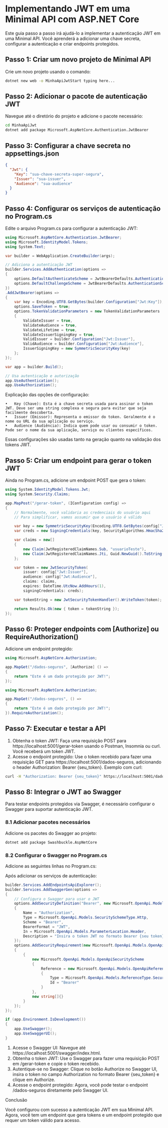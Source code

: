 # Implementando JWT em uma Minimal API com ASP.NET Core 

Este guia passo a passo irá ajudá-lo a implementar a autenticação JWT em uma Minimal API. 
Você aprenderá a adicionar uma chave secreta, configurar a autenticação e criar endpoints protegidos.

## **Passo 1: Criar um novo projeto de Minimal API**

Crie um novo projeto usando o comando:

```Bash
dotnet new web -o MinhaApiJwtStart typing here...
```

## **Passo 2: Adicionar o pacote de autenticação JWT**

Navegue até o diretório do projeto e adicione o pacote necessário:

```Bash
cd MinhaApiJwt
dotnet add package Microsoft.AspNetCore.Authentication.JwtBearer
```

## **Passo 3: Configurar a chave secreta no appsettings.json**

```JSON
{
  "Jwt": {
    "Key": "sua-chave-secreta-super-segura",
    "Issuer": "sua-issuer",
    "Audience": "sua-audience"
  }
}
```

## **Passo 4: Configurar os serviços de autenticação no Program.cs**

Edite o arquivo Program.cs para configurar a autenticação JWT:

```C#
using Microsoft.AspNetCore.Authentication.JwtBearer;
using Microsoft.IdentityModel.Tokens;
using System.Text;

var builder = WebApplication.CreateBuilder(args);

// Adiciona a autenticação JWT
builder.Services.AddAuthentication(options =>
{
    options.DefaultAuthenticateScheme = JwtBearerDefaults.AuthenticationScheme;
    options.DefaultChallengeScheme = JwtBearerDefaults.AuthenticationScheme;
})
.AddJwtBearer(options =>
{
    var key = Encoding.UTF8.GetBytes(builder.Configuration["Jwt:Key"]);
    options.SaveToken = true;
    options.TokenValidationParameters = new TokenValidationParameters
    {
        ValidateIssuer = true,
        ValidateAudience = true,
        ValidateLifetime = true,
        ValidateIssuerSigningKey = true,
        ValidIssuer = builder.Configuration["Jwt:Issuer"],
        ValidAudience = builder.Configuration["Jwt:Audience"],
        IssuerSigningKey = new SymmetricSecurityKey(key)
    };
});

var app = builder.Build();

// Usa autenticação e autorização
app.UseAuthentication();
app.UseAuthorization();
```

Explicação das opções de configuração:

	•	Key (Chave): Esta é a chave secreta usada para assinar o token JWT. Deve ser uma string complexa e segura para evitar que seja facilmente descoberta.
	•	Issuer (Emissor): Representa o emissor do token. Geralmente é o nome ou URL da sua aplicação ou serviço.
	•	Audience (Audiência): Indica quem pode usar ou consumir o token. Pode ser o nome da sua aplicação, serviço ou clientes específicos.

Essas configurações são usadas tanto na geração quanto na validação dos tokens JWT.


## **Passo 5: Criar um endpoint para gerar o token JWT**

Ainda no Program.cs, adicione um endpoint POST que gera o token:

```C#
using System.IdentityModel.Tokens.Jwt;
using System.Security.Claims;

app.MapPost("/gerar-token", (IConfiguration config) =>
{
    // Normalmente, você validaria as credenciais do usuário aqui
    // Para simplificar, vamos assumir que o usuário é válido

    var key = new SymmetricSecurityKey(Encoding.UTF8.GetBytes(config["Jwt:Key"]));
    var creds = new SigningCredentials(key, SecurityAlgorithms.HmacSha256);

    var claims = new[]
    {
        new Claim(JwtRegisteredClaimNames.Sub, "usuarioTeste"),
        new Claim(JwtRegisteredClaimNames.Jti, Guid.NewGuid().ToString())
    };

    var token = new JwtSecurityToken(
        issuer: config["Jwt:Issuer"],
        audience: config["Jwt:Audience"],
        claims: claims,
        expires: DateTime.UtcNow.AddHours(1),
        signingCredentials: creds);

    var tokenString = new JwtSecurityTokenHandler().WriteToken(token);

    return Results.Ok(new { token = tokenString });
});
```

## **Passo 6: Proteger endpoints com [Authorize] ou RequireAuthorization()**

Adicione um endpoint protegido:

```C#
using Microsoft.AspNetCore.Authorization;

app.MapGet("/dados-seguros", [Authorize] () =>
{
    return "Este é um dado protegido por JWT!";
});
```

```C#
using Microsoft.AspNetCore.Authorization;

app.MapGet("/dados-seguros", () =>
{
    return "Este é um dado protegido por JWT!";
}).RequireAuthorization();
```

## **Passo 7: Executar e testar a API**

1. Obtenha o token JWT:
Faça uma requisição POST para https://localhost:5001/gerar-token usando o Postman, Insomnia ou curl. Você receberá um token JWT.
2. Acesse o endpoint protegido:
Use o token recebido para fazer uma requisição GET para https://localhost:5001/dados-seguros, adicionando o header Authorization: Bearer {seu_token}.
Exemplo com curl:

```Bash
curl -H "Authorization: Bearer {seu_token}" https://localhost:5001/dados-seguros
```

## **Passo 8: Integrar o JWT ao Swagger**

Para testar endpoints protegidos via Swagger, é necessário configurar o Swagger para suportar autenticação JWT.

### 8.1 Adicionar pacotes necessários

Adicione os pacotes do Swagger ao projeto:

```Bash
dotnet add package Swashbuckle.AspNetCore
```

### 8.2 Configurar o Swagger no Program.cs

Adicione as seguintes linhas no Program.cs:

Após adicionar os serviços de autenticação:

```C#
builder.Services.AddEndpointsApiExplorer();
builder.Services.AddSwaggerGen(options =>
{
    // Configura o Swagger para usar o JWT
    options.AddSecurityDefinition("Bearer", new Microsoft.OpenApi.Models.OpenApiSecurityScheme
    {
        Name = "Authorization",
        Type = Microsoft.OpenApi.Models.SecuritySchemeType.Http,
        Scheme = "Bearer",
        BearerFormat = "JWT",
        In = Microsoft.OpenApi.Models.ParameterLocation.Header,
        Description = "Insira o token JWT no formato Bearer {seu token}"
    });
    options.AddSecurityRequirement(new Microsoft.OpenApi.Models.OpenApiSecurityRequirement
    {
        {
            new Microsoft.OpenApi.Models.OpenApiSecurityScheme
            {
                Reference = new Microsoft.OpenApi.Models.OpenApiReference
                {
                    Type = Microsoft.OpenApi.Models.ReferenceType.SecurityScheme,
                    Id = "Bearer"
                }
            },
            new string[]{}
        }
    });
});

if (app.Environment.IsDevelopment())
{
    app.UseSwagger();
    app.UseSwaggerUI();
}
```

1. Acesse o Swagger UI: Navegue até https://localhost:5001/swagger/index.html.
2. Obtenha o token JWT: Use o Swagger para fazer uma requisição POST em /gerar-token e copie o token recebido.
3. Autentique-se no Swagger: Clique no botão Authorize no Swagger UI, insira o token no campo Authorization no formato Bearer {seu_token} e clique em Authorize.
4. Acesse o endpoint protegido: Agora, você pode testar o endpoint /dados-seguros diretamente pelo Swagger UI.

Conclusão

Você configurou com sucesso a autenticação JWT em sua Minimal API. 
Agora, você tem um endpoint que gera tokens e um endpoint protegido que requer um token válido para acesso.

<seealso>
<category ref="wrs">

</category>
</seealso>